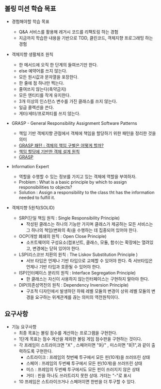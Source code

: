 ## 볼링 미션 학습 목표
- 경험해야할 학습 목표
    - Q&A 서비스를 활용해 레거시 코드를 리팩토링 하는 경험
    - 지금까지 학습한 내용을 기반으로 TDD, 클린코드, 객체지향 프로그래밍 하는 경험

- 객체지향 생활체조 원칙
    - 한 메서드에 오직 한 단계의 들여쓰기만 한다.
    - else 예약어를 쓰지 않는다.
    - 모든 원시값과 문자열을 포장한다.
    - 한 줄에 점 하나만 찍는다.
    - 줄여쓰지 않는다(축약금지)
    - 모든 엔티티를 작게 유지한다.
    - 3개 이상의 인스턴스 변수를 가진 클래스를 쓰지 않는다.
    - 일급 콜렉션을 쓴다.
    - 게터/세터/프로퍼티를 쓰지 않는다.

- GRASP - General Responsibility Assignment Software Patterns
    - 책임 기반 객체지향 관점에서 객체에 책임을 할당하기 위한 패턴을 정리한 것을 의미
    - [GRASP 패턴 : 객체의 책임 구별은 어떻게 할까?](https://vandbt.tistory.com/9)
    - [책임 할당에 기반한 객체 설계 원칙](http://contents.kocw.or.kr/KOCW/document/2014/Seowon/SongHaesang/08.pdf) 
    - [GRASP](http://www.kamilgrzybek.com/design/grasp-explained/)
- Information Expert
    - 역할을 수행할 수 있는 정보를 가지고 있는 객체에 역할을 부여하자.
    - Problem : What is a basic principle by which to assign responsibilities to objects?
    - Solution : Assign a responsibility to the class tht has the information needed to fulfill it.
    
- 객체지향 5원칙(SOLID)
    - SRP(단일 책임 원칙 : Single Responsibility Principle)
        - 작성된 클래스는 하나의 기능만 가지며 클래스가 제공하는 모든 서비스는 그 하나의 책임(변화의 축)을 수행하는 데 집중되어
        있어야 한다.
    - OCP(개방 폐쇄의 원칙 : Open Close Principle)
        - 소프트웨어의 구성요소(컴포넌트, 클래스, 모듈, 함수)는 확장에는 열려있고, 변경에는 닫혀 있어야 한다.
    - LSP(리스코브 치환의 원칙 : The Liskov Substitution Principle )
        - 서브 타입은 언제나 기반 타입으로 교체할 수 있어야 한다. 즉 서브타입은 언제나 기반 타입과 호환될 수 있어야 한다.
    - ISP(인터페이스 분리의 원칙 : Interface Segregation Principle)
        - 한 클래스는 자신이 사용하지 않는인터페이스는 구현하지 말아야 한다.
    - DIP(의존성역전의 원칙 : Dependency Inversion Principle)
        - 구조적 디자인에서 발생하던 하웨 레벨 모듈의 변경이 상위 레벨 모듈의 변경을 요구하는 위계관계를 끊는 의미의 역전원칙이다.
        
## 요구사항
- 기능 요구사항
    - 최종 목표는 볼링 점수를 계산하는 프로그램을 구현한다. 
    - 1단계 목표는 점수 계산을 제외한 볼링 게임 점수판을 구현하는 것이다.
    - 각 프레임이 스트라이크면 "X" , 스페어이면 "9|/" , 미스이면 "8|1",과 같이 출력하도록 구현한다.
        - 스트라이크 : 프레임의 첫번째 투구에서 모든 핀(10개)을 쓰러뜨린 상태
        - 스페어 : 프레임의 두번째 투구에서 모든 핀(10개)을 쓰러뜨린 상태
        - 미스 : 프레임의 두번째 투구에서도 모든 핀이 쓰러지지 않은 상태
        - 거터 : 핀을 하나도 쓰러트리지 못한 상태. 거터는 "-"로 표시
    - 10 프레임은 스트라이크거나 스페어이면 한번을 더 투구할 수 있다.
 